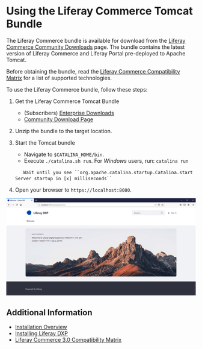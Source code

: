 # Using the Liferay Commerce Tomcat Bundle

The Liferay Commerce bundle is available for download from the [Liferay Commerce Community Downloads](https://commerce.liferay.dev/download) page. The bundle contains the latest version of Liferay Commerce and Liferay Portal pre-deployed to Apache Tomcat.

Before obtaining the bundle, read the [Liferay Commerce Compatibility Matrix](https://help.liferay.com/hc/en-us/articles/360049238151) for a list of supported technologies.

To use the Liferay Commerce bundle, follow these steps:

1. Get the Liferay Commerce Tomcat Bundle

    * (Subscribers) [Enterprise Downloads](https://customer.liferay.com/downloads?p_p_id=com_liferay_osb_customer_downloads_display_web_DownloadsDisplayPortlet&_com_liferay_osb_customer_downloads_display_web_DownloadsDisplayPortlet_productAssetCategoryId=118190997&_com_liferay_osb_customer_downloads_display_web_DownloadsDisplayPortlet_fileTypeAssetCategoryId=118191001)
    * [Community Download Page](https://www.liferay.com/downloads-community)

1. Unzip the bundle to the target location.

1. Start the Tomcat bundle
    * Navigate to `$CATALINA_HOME/bin`.
    * Execute `./catalina.sh run`. For *Windows* users, run: `catalina run`

    ```tip::
       Wait until you see ``org.apache.catalina.startup.Catalina.start Server startup in [x] milliseconds``
    ```

1. Open your browser to `https://localhost:8080`.

![Welcome Image](./using-the-liferay-commerce-tomcat-bundle/images/01.png)

## Additional Information

* [Installation Overview](../installation-overview.md)
* [Installing Liferay DXP](https://learn.liferay.com/dxp/latest/en/installation-and-upgrades/installing-liferay/installing-a-liferay-tomcat-bundle.html)
* [Liferay Commerce 3.0 Compatibility Matrix](https://help.liferay.com/hc/en-us/articles/360049238151)
